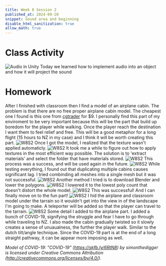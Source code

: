 ```yaml
---
title: Week 8 Session 2
published_at: 2024-09-20
snippet: Sound area and beginning
disable_html_sanitization: true
allow_math: true
---
```


# Class Activity
![Audio in Unity](W8S2_1.png)
Today we learned how to implement audio into an object and how it will project the sound

# Homework
After I finished with classroom then I find a model of an airplane cabin. The problem is that there are no free proper airplane cabin model. The cheapest one I found is this one from [cgtrader](https://www.cgtrader.com/3d-models/aircraft/commercial-aircraft/airplane-interior-cabin-890946d6-e9de-4586-a137-0fd7ba8f04b2) for $9. I personally find this part of my enviroment to be very important because this will be the part that build up boredom for the player while walking. Once the player reach the destination I want them to feel relief and free. This will be a good metaphor for a long flight (15 hours to NZ in my case) and I think it will be worth creating this part.
![W8S2](W8S2_3.png)
Once I got the model, I realized that the texture wasn't applied automaticly.
![W8S2](W8S2_4.png)
It took me a while to figure out how to apply textures in the most efficient way possible. The solution is to 'extract materials' and select the folder that have materials stored.
![W8S2](W8S2_5.png)
This process was a success, and will be used again in the future.
![W8S2](W8S2_6.png)
While testing everything, I found out that duplicating multiple cabins causes significant lag. I tried combinding all meshes into a single mesh but it was not successful.
![W8S2](W8S2_14.png)
Another method I tried is to download Blender and lower the polygons.
![W8S2](W8S2_15.png)
I lowered it to the lowest poly count that doesn't distort the whole model.
![W8S2](W8S2_16.png)
This was successful! And I can finally move on to the fun part!
![W8S2](W8S2_17.png)
I hid the airplane and classroom model under the tarrain so it wouldn't get into the view in of the landscape I'm going to make. A teleporter will be added so that the player can travel to the tarrain.
![W8S2](W8S2_18.png)
Some detail I added to the airplane part. I added a bunch of COVID-19, signifying the struggle and fear I have to go through while traveling to NZ. I also made the cabin gradually twisted so it slowly creates a sense of unuaualness, the further the player walk. Similar to the dutch tilt/angle technique. Since the COVID-19 part is at the end of a long straight pathway, it can be appear more imposing as well.

*Model of COVID-19: "COVID-19" (https://skfb.ly/6RtN8) by simonthedigger is licensed under Creative Commons Attribution (http://creativecommons.org/licenses/by/4.0/).*